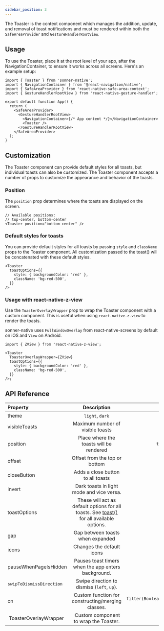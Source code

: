 ```yaml
---
sidebar_position: 3
---
```


The Toaster is the context component which manages the addition, update, and removal of toast notifications and must be rendered within both the `SafeAreaProvider` and `GestureHandlerRootView`.

## Usage

To use the Toaster, place it at the root level of your app, after the NavigationContainer, to ensure it works across all screens. Here's an example setup:

```tsx
import { Toaster } from 'sonner-native';
import { NavigationContainer } from '@react-navigation/native';
import { SafeAreaProvider } from 'react-native-safe-area-context';
import { GestureHandlerRootView } from 'react-native-gesture-handler';

export default function App() {
  return (
    <SafeAreaProvider>
      <GestureHandlerRootView>
        <NavigationContainer>{/* App content */}</NavigationContainer>
        <Toaster />
      </GestureHandlerRootView>
    </SafeAreaProvider>
  );
}
```

## Customization

The Toaster component can provide default styles for all toasts, but individual toasts can also be customized. The Toaster component accepts a number of props to customize the appearance and behavior of the toasts.

### Position

The `position` prop determines where the toasts are displayed on the screen.

```tsx
// Available positions:
// top-center, bottom-center
<Toaster position="bottom-center" />
```

### Default styles for toasts

You can provide default styles for all toasts by passing `style` and `className` props to the Toaster component. All customization passed to the toast() will be concatenated with these default styles.

```tsx
<Toaster
  toastOptions={{
    style: { backgroundColor: 'red' },
    className: 'bg-red-500',
  }}
/>
```

### Usage with react-native-z-view

Use the `ToasterOverlayWrapper` prop to wrap the Toaster component with a custom component. This is useful when using `react-native-z-view` to render the toasts.

sonner-native uses `FullWindowOverlay` from react-native-screens by default on iOS and `View` on Android.

```tsx
import { ZView } from 'react-native-z-view';

<Toaster
  ToasterOverlayWrapper={ZView}
  toastOptions={{
    style: { backgroundColor: 'red' },
    className: 'bg-red-500',
  }}
/>;
```

## API Reference

| Property                 |                                            Description                                             |                     Default |
| :----------------------- | :------------------------------------------------------------------------------------------------: | --------------------------: |
| theme                    |                                          `light`, `dark`                                           |                     `light` |
| visibleToasts            |                                  Maximum number of visible toasts                                  |                         `3` |
| position                 |                              Place where the toasts will be rendered                               |                `top-center` |
| offset                   |                                   Offset from the top or bottom                                    |                         `0` |
| closeButton              |                                 Adds a close button to all toasts                                  |                     `false` |
| invert                   |                             Dark toasts in light mode and vice versa.                              |                     `false` |
| toastOptions             | These will act as default options for all toasts. See [toast()](/toast) for all available options. |                        `{}` |
| gap                      |                                  Gap between toasts when expanded                                  |                        `16` |
| icons                    |                                     Changes the default icons                                      |                         `-` |
| pauseWhenPageIsHidden    |                        Pauses toast timers when the app enters background.                         |                        `{}` |
| `swipToDismissDirection` |                             Swipe direction to dismiss (`left`, `up`).                             |                        `up` |
| cn                       |                         Custom function for constructing/merging classes.                          | `filter(Boolean).join(' ')` |
|  ToasterOverlayWrapper   |                                Custom component to wrap the Toaster.                               |                       `div` |

```

```
